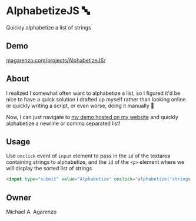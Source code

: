# AlphabetizeJS &#128292;

Quickly alphabetize a list of strings

## Demo

[magarenzo.com/projects/AlphabetizeJS/](https://magarenzo.com/projects/AlphabetizeJS/)

## About

I realized I somewhat often want to alphabetize a list, so I figured it'd be nice to have a quick solution I drafted up myself rather than looking online or quickly writing a script, or even worse, doing it manually &#129314;

Now, I can just navigate to [my demo hosted on my website](https://magarenzo.com/projects/AlphabetizeJS/) and quickly alphabetize a newline or comma separated list!

## Usage

Use `onclick` event of `input` element to pass in the `id` of the textarea containing strings to alphabetize, and the `id` of the `<p>` element where we will display the sorted list of strings

```html
<input type="submit" value="Alphabetize" onclick="alphabetize('strings', 'result');">
```

## Owner

Michael A. Agarenzo
